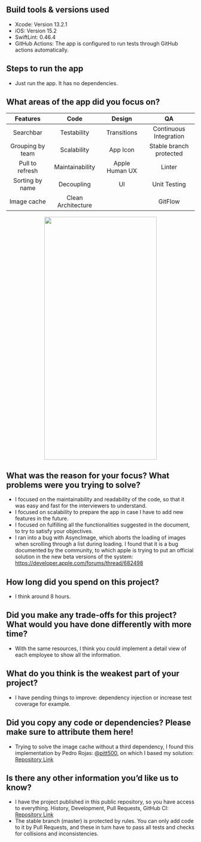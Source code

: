 ## Build tools & versions used
- Xcode: Version 13.2.1
- iOS: Version 15.2
- SwiftLint: 0.46.4
- GitHub Actions: The app is configured to run tests through GitHub actions automatically.

## Steps to run the app
- Just run the app. It has no dependencies.

## What areas of the app did you focus on?

| Features         | Code               | Design             | QA                      |
|:----------------:|:------------------:|:------------------:|:-----------------------:|
| Searchbar        | Testability        | Transitions        | Continuous Integration  |
| Grouping by team | Scalability        | App Icon           | Stable branch protected |
| Pull to refresh  | Maintainability    | Apple Human UX     | Linter                  |
| Sorting by name  | Decoupling         | UI                 | Unit Testing            |
| Image cache      | Clean Architecture |                    | GitFlow                 |

<p align="center">
<img width="300" height="648" src="https://user-images.githubusercontent.com/14141324/157325042-6da552bb-2251-4daf-82af-1ebca37cae81.gif">
</p>

## What was the reason for your focus? What problems were you trying to solve?
- I focused on the maintainability and readability of the code, so that it was easy and fast for the interviewers to understand.
- I focused on scalability to prepare the app in case I have to add new features in the future.
- I focused on fulfilling all the functionalities suggested in the document, to try to satisfy your objectives.
- I ran into a bug with AsyncImage, which aborts the loading of images when scrolling through a list during loading. I found that it is a bug documented by the community, to which apple is trying to put an official solution in the new beta versions of the system: https://developer.apple.com/forums/thread/682498

## How long did you spend on this project?
- I think around 8 hours.

## Did you make any trade-offs for this project? What would you have done differently with more time?
- With the same resources, I think you could implement a detail view of each employee to show all the information.

## What do you think is the weakest part of your project?
- I have pending things to improve: dependency injection or increase test coverage for example.

## Did you copy any code or dependencies? Please make sure to attribute them here!
- Trying to solve the image cache without a third dependency, I found this implementation by Pedro Rojas: [@pitt500](https://github.com/pitt500), on which I based my solution: [Repository Link](https://github.com/pitt500/Pokedex/blob/main/Pokedex/Cache/CacheAsyncImage.swift)


## Is there any other information you’d like us to know?
- I have the project published in this public repository, so you have access to everything. History, Development, Pull Requests, GitHub CI: [Repository Link](https://github.com/rpairo/Block)
- The stable branch (master) is protected by rules. You can only add code to it by Pull Requests, and these in turn have to pass all tests and checks for collisions and inconsistencies.